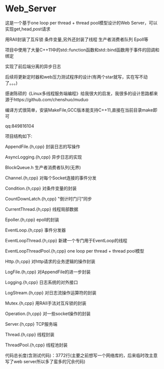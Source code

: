 # Web_Server

这是一个基于one loop per thread + thread pool模型设计的Web Server，可以实现get,head,post请求

用RAII封装了互斥锁 条件变量,另外还封装了线程 生产者消费者队列 Epoll等

项目中使用了大量C++11中的std::function函数和std::bind函数用于事件的回调和绑定

实现了前后端分离的异步日志

后续将更新定时器和web压力测试程序的设计(有两个star就写，实在写不动了。。。)

感谢陈硕的《Linux多线程服务端编程》给我很大的启发，我很多的设计思路都来源于https://github.com/chenshuo/muduo

编译方式很简单，安装MakeFile,GCC版本能支持C++11,直接在当前目录make即可

qq:849816104

项目结构如下:


AppendFile.{h,cpp}          封装日志的写操作

AsyncLogging.{h,cpp}        异步日志的实现

BlockQueue.h                生产者消费者队列(无界)

Channel.{h,cpp}             对每个Socket连接的事件分发

Condition.{h,cpp}           对条件变量的封装

CountDownLatch.{h,cpp}      "倒计时门闩"同步

CurrentThread.{h,cpp}       线程局部数据

Epoller.{h,cpp}             epoll的封装

EventLoop.{h,cpp}           事件分发器

EventLoopThread.{h,cpp}     新建一个专门用于EventLoop的线程

EventLoopThreadPool.{h,cpp} one loop per thread + thread pool模型

Http.{h,cpp}                对http请求的业务逻辑的操作封装

LogFile.{h,cpp}             对AppendFile的进一步封装

Logging.{h,cpp}             日志系统的对外接口

LogStream.{h,cpp}           对日志流操作运算符的封装

Mutex.{h,cpp}               用RAII手法对互斥锁的封装

Operation.{h,cpp}           对一些socket操作的封装

Server.{h,cpp}              TCP服务端

Thread.{h,cpp}              线程封装

ThreadPool.{h,cpp}          线程池封装



代码总长度(含测试代码)：3772行(主要之前想写一个网络库的，后来临时改主意写了web server所以多了蛮多的冗余代码)
